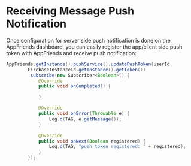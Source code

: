 # Receiving Message Push Notification
Once configuration for server side push notification is done on the AppFriends dashboard, you can easily register the app/client side push token with AppFriends and receive push notification:
```Java
AppFriends.getInstance().pushService().updatePushToken(userId,
        FirebaseInstanceId.getInstance().getToken())
        .subscribe(new Subscriber<Boolean>() {
            @Override
            public void onCompleted() {

            }

            @Override
            public void onError(Throwable e) {
                Log.d(TAG, e.getMessage());
            }

            @Override
            public void onNext(Boolean registered) {
                Log.d(TAG, "push token registered: " + registered);
            }
        });
```